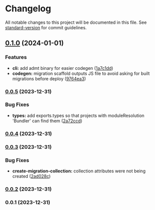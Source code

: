 # Changelog

All notable changes to this project will be documented in this file. See [standard-version](https://github.com/conventional-changelog/standard-version) for commit guidelines.

## [0.1.0](https://github.com/franciscokloganb/appwrite-database-migration-tool/compare/v0.0.5...v0.1.0) (2024-01-01)


### Features

* **cli:** add admt binary for easier codegen ([1a7c1dd](https://github.com/franciscokloganb/appwrite-database-migration-tool/commit/1a7c1dd269a70ce037847ff6827944c03d425c41))
* **codegen:** migration scaffold outputs JS file to avoid asking for built migrations before deploy ([9764ea3](https://github.com/franciscokloganb/appwrite-database-migration-tool/commit/9764ea38cd90b0ec7cd356a9483ef156dc14857b))

### [0.0.5](https://github.com/franciscokloganb/appwrite-database-migration-tool/compare/v0.0.4...v0.0.5) (2023-12-31)


### Bug Fixes

* **types:** add exports.types so that projects with moduleResolution 'Bundler' can find them ([2a72ccd](https://github.com/franciscokloganb/appwrite-database-migration-tool/commit/2a72ccddbbc2b07c7e67a629fb50c88d012f08ab))

### [0.0.4](https://github.com/franciscokloganb/appwrite-database-migration-tool/compare/v0.0.3...v0.0.4) (2023-12-31)

### [0.0.3](https://github.com/franciscokloganb/appwrite-database-migration-tool/compare/v0.0.2...v0.0.3) (2023-12-31)


### Bug Fixes

* **create-migration-collection:** collection attributes were not being created ([2ad028c](https://github.com/franciscokloganb/appwrite-database-migration-tool/commit/2ad028cd7e1a3e01b9e121ce406c28b5b64199d1))

### [0.0.2](https://github.com/franciscokloganb/appwrite-database-migration-tool/compare/v0.0.1...v0.0.2) (2023-12-31)

### 0.0.1 (2023-12-31)
